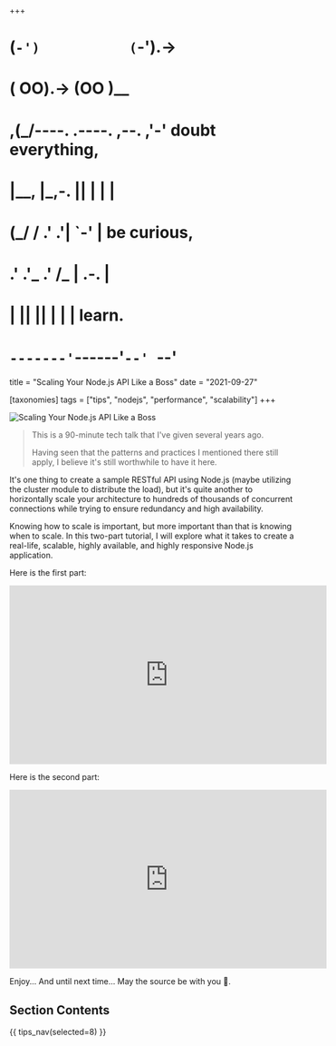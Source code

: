 +++
#   (`-')           (`-').->
#   ( OO).->        (OO )__
# ,(_/----. .----. ,--. ,'-' doubt everything,
# |__,    |\_,-.  ||  | |  |
#  (_/   /    .' .'|  `-'  | be curious,
#  .'  .'_  .'  /_ |  .-.  |
# |       ||      ||  | |  | learn.
# `-------'`------'`--' `--'

title = "Scaling Your Node.js API Like a Boss"
date = "2021-09-27"

[taxonomies]
tags = ["tips", "nodejs", "performance", "scalability"]
+++

![Scaling Your Node.js API Like a Boss](/images/size/w1200/2024/03/scalability.png)

> This is a 90-minute tech talk that I've given several years ago.
>
> Having seen that the patterns and practices I mentioned there still apply, I
> believe it's still worthwhile to have it here.

It's one thing to create a sample RESTful API using Node.js (maybe utilizing the
cluster module to distribute the load), but it's quite another to horizontally
scale your architecture to hundreds of thousands of concurrent connections while
trying to ensure redundancy and high availability.

Knowing how to scale is important, but more important than that is knowing when
to scale. In this two-part tutorial, I will explore what it takes to create a
real-life, scalable, highly available, and highly responsive Node.js
application.

Here is the first part:

<iframe width="560" height="315" src="https://www.youtube.com/embed/Ogjb60Fg10A?si=FBu0Kn4aBhbEc8UR" title="YouTube video player" frameborder="0" allow="accelerometer; autoplay; clipboard-write; encrypted-media; gyroscope; picture-in-picture; web-share" referrerpolicy="strict-origin-when-cross-origin" allowfullscreen></iframe>

Here is the second part:

<iframe width="560" height="315" src="https://www.youtube.com/embed/f5phsX4VUOU?si=C0oatuzskeT5eq5G" title="YouTube video player" frameborder="0" allow="accelerometer; autoplay; clipboard-write; encrypted-media; gyroscope; picture-in-picture; web-share" referrerpolicy="strict-origin-when-cross-origin" allowfullscreen></iframe>

Enjoy... And until next time... May the source be with you 🦄.

## Section Contents

{{ tips_nav(selected=8) }}
